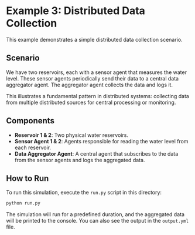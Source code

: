 # Example 3: Distributed Data Collection

This example demonstrates a simple distributed data collection scenario.

## Scenario

We have two reservoirs, each with a sensor agent that measures the water level. These sensor agents periodically send their data to a central data aggregator agent. The aggregator agent collects the data and logs it.

This illustrates a fundamental pattern in distributed systems: collecting data from multiple distributed sources for central processing or monitoring.

## Components

*   **Reservoir 1 & 2**: Two physical water reservoirs.
*   **Sensor Agent 1 & 2**: Agents responsible for reading the water level from each reservoir.
*   **Data Aggregator Agent**: A central agent that subscribes to the data from the sensor agents and logs the aggregated data.

## How to Run

To run this simulation, execute the `run.py` script in this directory:

```bash
python run.py
```

The simulation will run for a predefined duration, and the aggregated data will be printed to the console. You can also see the output in the `output.yml` file.
